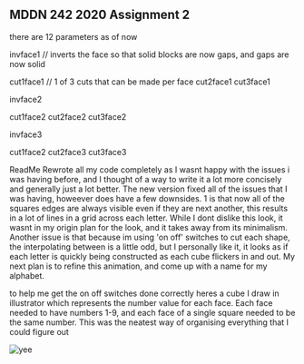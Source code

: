 ## MDDN 242 2020 Assignment 2

there are 12 parameters as of now

invface1 // inverts the face so that solid blocks are now gaps, and gaps are now solid

cut1face1 // 1 of 3 cuts that can be made per face
cut2face1
cut3face1

invface2

cut1face2
cut2face2
cut3face2

invface3

cut1face2
cut2face3
cut3face3


ReadMe
Rewrote all my code completely as I wasnt happy with the issues i was having before, and I thought of a way to write it a lot more concisely and generally just a lot better. The new version fixed all of the issues that I was having, howeever does have a few downsides. 1 is that now all of the squares edges are always visible even if they are next another, this results in a lot of lines in a grid across each letter. While I dont dislike this look, it wasnt in my origin plan for the look, and it takes away from its minimalism. Another issue is that because im using 'on off' switches to cut each shape, the interpolating between is a little odd, but I personally like it, it looks as if each letter is quickly being constructed as each cube flickers in and out. My next plan is to refine this animation, and come up with a name for my alphabet.

to help me get the on off switches done correctly heres a cube I draw in illustrator which represents the number value for each face. Each face needed to have numbers 1-9, and each face of a single square needed to be the same number. This was the neatest way of organising everything that I could figure out

![yee](https://i.imgur.com/oVm7yCP.jpg)